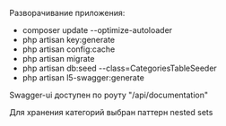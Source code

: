 Разворачивание приложения:
- composer update --optimize-autoloader
- php artisan key:generate
- php artisan config:cache
- php artisan migrate 
- php artisan db:seed --class=CategoriesTableSeeder
- php artisan l5-swagger:generate

Swagger-ui доступен по роуту "/api/documentation"

Для хранения категорий выбран паттерн nested sets


